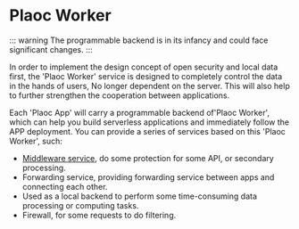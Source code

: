 # Plaoc Worker

::: warning
The programmable backend is in its infancy and could face significant changes.
:::

In order to implement the design concept of open security and local data first, the 'Plaoc Worker' service is designed to completely control the data in the hands of users,
No longer dependent on the server. This will also help to further strengthen the cooperation between applications.

Each 'Plaoc App' will carry a programmable backend of'Plaoc Worker', which can help you build serverless applications and immediately follow the APP deployment.
You can provide a series of services based on this 'Plaoc Worker', such:

- [Middleware service](./middleware.md), do some protection for some API, or secondary processing.
- Forwarding service, providing forwarding service between apps and connecting each other.
- Used as a local backend to perform some time-consuming data processing or computing tasks.
- Firewall, for some requests to do filtering.
